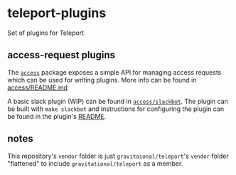 # teleport-plugins

Set of plugins for Teleport


## access-request plugins

The [`access`](./access) package exposes a simple API for managing access requests
which can be used for writing plugins.  More info can be found in
[access/README.md](./access/README.md)

A basic slack plugin (WIP) can be found in [`access/slackbot`](./access/slackbot).
The plugin can be built with `make slackbot` and instructions for configuring the
plugin can be found in the plugin's [README](./access/slackbot/README.md).

## notes

This repository's `vendor` folder is just `gravitaional/teleport`'s `vendor`
folder "flattened" to include `gravitational/teleport` as a member.
